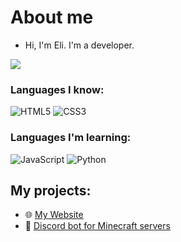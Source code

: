 # About me
- Hi, I'm Eli. I'm a developer.

![](https://komarev.com/ghpvc/?username=elisz11&abbreviated=true&style=for-the-badge)

### Languages I know:
![HTML5](https://img.shields.io/badge/HTML5-E34F26?style=for-the-badge&logo=html5&logoColor=white) ![CSS3](https://img.shields.io/badge/CSS3-1572B6?style=for-the-badge&logo=css3&logoColor=white)

### Languages I'm learning:
![JavaScript](https://img.shields.io/badge/JavaScript-F7DF1E?style=for-the-badge&logo=javascript&logoColor=black) ![Python](https://img.shields.io/badge/Python-3776AB?style=for-the-badge&logo=python&logoColor=white)

## My projects:
- 🌐 [My Website](https://github.com/elisz11/elisz11.com)
- 🤖 [Discord bot for Minecraft servers](https://github.com/Elisz11/Discord-Bot-for-Minecraft-Server-Status)
